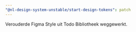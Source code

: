 ```yaml
---
"@nl-design-system-unstable/start-design-tokens": patch
---
```


Verouderde Figma Style uit Todo Bibliotheek weggewerkt.
